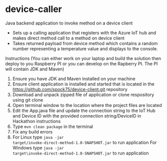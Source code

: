 # device-caller
Java backend application to invoke method on a device client
<br>
<ul>
<li>Sets up a calling application that registers with the Azure IoT hub and makes direct method call to a method on device client</li>
<li>Takes returned payload from device method which contains a random number representing a temperature value and displays to the console.</li>
</ul>

Instructions  (You can either work on your laptop and build the solution then deploy to you Raspberry PI or you can develop on the Rapberry PI. The PI will contain JDK and Maven)
1. Ensure you have JDK and Maven installed on your machine 
2. Ensure client application is installed and started that is located in the https://github.com/spock75/device-client.git repository
3. Download and unpack zipped file of application or clone respository using git clone
4. Open terminal window to the location where the project files are located
5. Edit the App.java file and update the connection string to the IoT Hub and Device ID with the provided connection string/DeviceID in Hackathon instructions
6. Type <code>mvn clean package</code> in the terminal
7. Fix any build errors
8. For Linux type <code>java -jar target/invoke-direct-method-1.0-SNAPSHOT.jar</code> to run application
   For Windows type <code>java -jar target\invoke-direct-method-1.0-SNAPSHOT.jar</code> to run application


